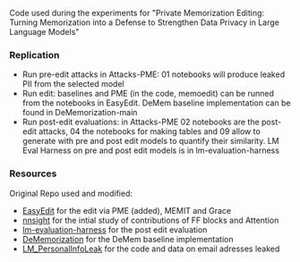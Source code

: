 Code used during the experiments for "Private Memorization Editing: Turning Memorization into a Defense to Strengthen Data Privacy in Large Language Models"

### Replication
- Run pre-edit attacks in Attacks-PME: 01 notebooks will produce leaked PII from the selected model
- Run edit: baselines and PME (in the code, memoedit) can be runned from the notebooks in EasyEdit. DeMem baseline implementation can be found in DeMemorization-main
- Run post-edit evaluations: in Attacks-PME 02 notebooks are the post-edit attacks, 04 the notebooks for making tables and 09 allow to generate with pre and post edit models to quantify their similarity. LM Eval Harness on pre and post edit models is in lm-evaluation-harness


### Resources
Original Repo used and modified:
- [EasyEdit](https://github.com/zjunlp/EasyEdit) for the edit via PME (added), MEMIT and Grace
- [nnsight](https://github.com/ndif-team/nnsight) for the intial study of contributions of FF blocks and Attention
- [lm-evaluation-harness](https://github.com/EleutherAI/lm-evaluation-harness/tree/main) for the post edit evaluation
- [DeMemorization](https://github.com/Alymostafa/DeMemorization/tree/main) for the DeMem baseline implementation
- [LM_PersonalInfoLeak](https://github.com/jeffhj/LM_PersonalInfoLeak) for the code and data on email adresses leaked

